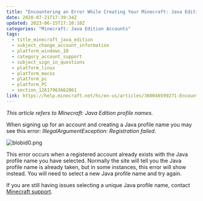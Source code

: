 ```yaml
---
title: "Encountering an Error While Creating Your Minecraft: Java Edition Account"
date: 2020-07-21T17:39:34Z
updated: 2023-06-15T17:10:10Z
categories: "Minecraft: Java Edition Accounts"
tags:
  - title_minecraft_java_edition
  - subject_change_account_information
  - platform_windows_10
  - category_account_support
  - subject_sign_in_questions
  - platform_linux
  - platform_macos
  - platform_pc
  - platform_PC
  - section_12617963662861
link: https://help.minecraft.net/hc/en-us/articles/360046599271-Encountering-an-Error-While-Creating-Your-Minecraft-Java-Edition-Account
---
```


*This article refers to Minecraft: Java Edition profile names.* 

When signing up for an account and creating a Java profile name you may see this error: *IllegalArgumentException: Registration failed*. 

![blobid0.png](https://minecrafthelp.zendesk.com/hc/article_attachments/360062408432)

This error occurs when a registered account already exists with the Java profile name you have selected. Normally the site will tell you the Java profile name is already taken, but in some instances, this error will show instead. You will need to select a new Java profile name and try again. 

If you are still having issues selecting a unique Java profile name, contact [Minecraft support](https://aka.ms/Minecraft-Support).
